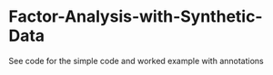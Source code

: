 # Factor-Analysis-with-Synthetic-Data
See code for the simple code and worked example with annotations
